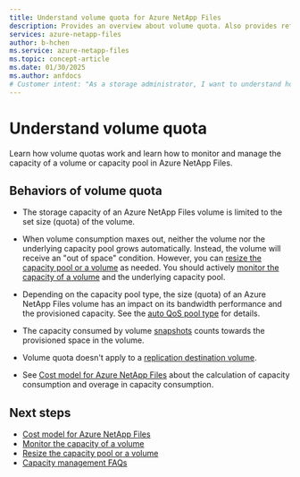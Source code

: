 ```yaml
---
title: Understand volume quota for Azure NetApp Files 
description: Provides an overview about volume quota. Also provides references about monitoring and managing volume and pool capacity.
services: azure-netapp-files
author: b-hchen
ms.service: azure-netapp-files
ms.topic: concept-article
ms.date: 01/30/2025
ms.author: anfdocs
# Customer intent: "As a storage administrator, I want to understand how volume quotas work in Azure NetApp Files, so that I can effectively monitor and manage capacity, prevent out of space conditions, and optimize performance."
---
```

# Understand volume quota

Learn how volume quotas work and learn how to monitor and manage the capacity of a volume or capacity pool in Azure NetApp Files.

## Behaviors of volume quota 

* The storage capacity of an Azure NetApp Files volume is limited to the set size (quota) of the volume. 

* When volume consumption maxes out, neither the volume nor the underlying capacity pool grows automatically. Instead, the volume will receive an "out of space" condition. However, you can [resize the capacity pool or a volume](azure-netapp-files-resize-capacity-pools-or-volumes.md) as needed. You should actively [monitor the capacity of a volume](monitor-volume-capacity.md) and the underlying capacity pool.

* Depending on the capacity pool type, the size (quota) of an Azure NetApp Files volume has an impact on its bandwidth performance and the provisioned capacity.  See the [auto QoS pool type](azure-netapp-files-understand-storage-hierarchy.md#qos_types) for details. 

* The capacity consumed by volume [snapshots](snapshots-introduction.md) counts towards the provisioned space in the volume. 

* Volume quota doesn't apply to a [replication destination volume](replication.md).

* See [Cost model for Azure NetApp Files](azure-netapp-files-cost-model.md) about the calculation of capacity consumption and overage in capacity consumption.

## Next steps

* [Cost model for Azure NetApp Files](azure-netapp-files-cost-model.md)
* [Monitor the capacity of a volume](monitor-volume-capacity.md)
* [Resize the capacity pool or a volume](azure-netapp-files-resize-capacity-pools-or-volumes.md)
* [Capacity management FAQs](faq-capacity-management.md)
